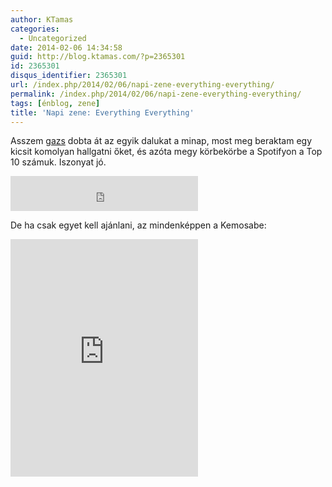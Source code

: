 ```yaml
---
author: KTamas
categories:
  - Uncategorized
date: 2014-02-06 14:34:58
guid: http://blog.ktamas.com/?p=2365301
id: 2365301
disqus_identifier: 2365301
url: /index.php/2014/02/06/napi-zene-everything-everything/
permalink: /index.php/2014/02/06/napi-zene-everything-everything/
tags: [énblog, zene]
title: 'Napi zene: Everything Everything'
---
```


Asszem [gazs](http://twitter.com/gazs) dobta át az egyik dalukat a minap, most meg beraktam egy kicsit komolyan hallgatni őket, és azóta megy körbekörbe a Spotifyon a Top 10 számuk. Iszonyat jó.

<p><iframe style="border: none; overflow: hidden;" src="https://embed.spotify.com/follow/1/?uri=spotify%3Aartist%3A1HOeqtP7tHkKNJNLzQ2tnr&amp;size=detail" width="300" height="56" frameborder="0" scrolling="no"></iframe></p>

De ha csak egyet kell ajánlani, az mindenképpen a Kemosabe:

<p><iframe src="https://embed.spotify.com/?uri=spotify:track:1rg9i5UE2qefjows4qWlOl" width="300" height="380" frameborder="0"></iframe></p>
